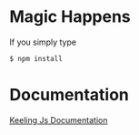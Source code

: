 # Magic Happens

If you simply type

```
$ npm install
```

# Documentation

[Keeling Js Documentation](https://liby991.gitbooks.io/keeling-js/)
